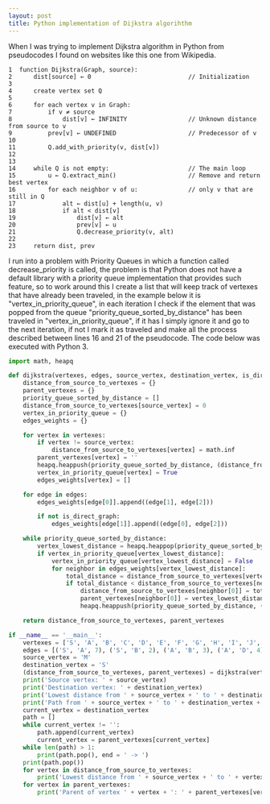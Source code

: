 ```yaml
---
layout: post
title: Python implementation of Dijkstra algorihthm
---
```


When I was trying to implement Dijkstra algorithm in Python from pseudocodes I found on websites like this one from Wikipedia.

``` text
1  function Dijkstra(Graph, source):
2      dist[source] ← 0                           // Initialization
3
4      create vertex set Q
5
6      for each vertex v in Graph:           
7          if v ≠ source
8              dist[v] ← INFINITY                 // Unknown distance from source to v
9          prev[v] ← UNDEFINED                    // Predecessor of v
10
11         Q.add_with_priority(v, dist[v])
12
13
14     while Q is not empty:                      // The main loop
15         u ← Q.extract_min()                    // Remove and return best vertex
16         for each neighbor v of u:              // only v that are still in Q
17             alt ← dist[u] + length(u, v) 
18             if alt < dist[v]
19                 dist[v] ← alt
20                 prev[v] ← u
21                 Q.decrease_priority(v, alt)
22
23     return dist, prev
```

I run into a problem with Priority Queues in which a function called decrease_priority is called, the problem is that Python does
not have a default library with a priority queue implementation that provides such feature, so to work around this I create a
list that will keep track of vertexes that have already been traveled, in the example below it is "vertex_in_priority_queue",
in each iteration I check if the element that was popped from the queue "priority_queue_sorted_by_distance" has been traveled
in "vertex_in_priority_queue", if it has I simply ignore it and go to the next iteration, if not I mark it as traveled and make
all the process described between lines 16 and 21 of the pseudocode. The code below was executed with Python 3.

``` python
import math, heapq

def dijkstra(vertexes, edges, source_vertex, destination_vertex, is_direct_graph = False):
    distance_from_source_to_vertexes = {}
    parent_vertexes = {}
    priority_queue_sorted_by_distance = []
    distance_from_source_to_vertexes[source_vertex] = 0
    vertex_in_priority_queue = {}
    edges_weights = {}

    for vertex in vertexes:
        if vertex != source_vertex:
            distance_from_source_to_vertexes[vertex] = math.inf
        parent_vertexes[vertex] = ''
        heapq.heappush(priority_queue_sorted_by_distance, (distance_from_source_to_vertexes[vertex], vertex))
        vertex_in_priority_queue[vertex] = True
        edges_weights[vertex] = []

    for edge in edges:
        edges_weights[edge[0]].append((edge[1], edge[2]))

        if not is_direct_graph:
            edges_weights[edge[1]].append((edge[0], edge[2]))

    while priority_queue_sorted_by_distance:
        vertex_lowest_distance = heapq.heappop(priority_queue_sorted_by_distance)[1]
        if vertex_in_priority_queue[vertex_lowest_distance]:
            vertex_in_priority_queue[vertex_lowest_distance] = False
            for neighbor in edges_weights[vertex_lowest_distance]:
                total_distance = distance_from_source_to_vertexes[vertex_lowest_distance] + neighbor[1]
                if total_distance < distance_from_source_to_vertexes[neighbor[0]]:
                    distance_from_source_to_vertexes[neighbor[0]] = total_distance
                    parent_vertexes[neighbor[0]] = vertex_lowest_distance
                    heapq.heappush(priority_queue_sorted_by_distance, (distance_from_source_to_vertexes[neighbor[0]], neighbor[0]))

    return distance_from_source_to_vertexes, parent_vertexes

if __name__ == '__main__':
    vertexes = ['S', 'A', 'B', 'C', 'D', 'E', 'F', 'G', 'H', 'I', 'J', 'K', 'L', 'M']
    edges = [('S', 'A', 7), ('S', 'B', 2), ('A', 'B', 3), ('A', 'D', 4), ('D', 'B', 4), ('D', 'F', 5), ('B', 'H', 1), ('H', 'F', 3), ('H', 'G', 2), ('G', 'E', 2), ('E', 'K', 5), ('K', 'I', 4), ('K', 'J', 4), ('I', 'J', 6), ('I', 'L', 4), ('J', 'L', 4), ('L', 'C', 2), ('C', 'S', 3), ('G', 'M', 1), ('F', 'M', 1), ('K', 'M', 1)]
    source_vertex = 'M'
    destination_vertex = 'S'
    (distance_from_source_to_vertexes, parent_vertexes) = dijkstra(vertexes, edges, source_vertex, destination_vertex)
    print('Source vertex: ' + source_vertex)
    print('Destination vertex: ' + destination_vertex)
    print('Lowest distance from ' + source_vertex + ' to ' + destination_vertex + ': ' + str(distance_from_source_to_vertexes[destination_vertex]))
    print('Path from ' + source_vertex + ' to ' + destination_vertex + ': ', end = '')
    current_vertex = destination_vertex
    path = []
    while current_vertex != '':
        path.append(current_vertex)
        current_vertex = parent_vertexes[current_vertex]
    while len(path) > 1:
        print(path.pop(), end = ' -> ')
    print(path.pop())
    for vertex in distance_from_source_to_vertexes:
        print('Lowest distance from ' + source_vertex + ' to ' + vertex + ': ' + str(distance_from_source_to_vertexes[vertex]))
    for vertex in parent_vertexes:
        print('Parent of vertex ' + vertex + ': ' + parent_vertexes[vertex])
```
